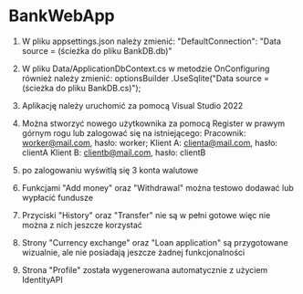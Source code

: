 # BankWebApp

1. W pliku appsettings.json należy zmienić: "DefaultConnection": "Data source = (ścieżka do pliku BankDB.db)"
2. W pliku Data/ApplicationDbContext.cs w metodzie OnConfiguring również należy zmienić: optionsBuilder
    .UseSqlite("Data source = (ścieżka do pliku BankDB.cs)");

3. Aplikację należy uruchomić za pomocą Visual Studio 2022
4. Można stworzyć nowego użytkownika za pomocą Register w prawym górnym rogu lub zalogować się na istniejącego:
    Pracownik: worker@mail.com, hasło: worker;
    Klient A: clienta@mail.com, hasło: clientA
    Klient B: clientb@mail.com, hasło: clientB
5. po zalogowaniu wyświtlą się 3 konta walutowe
6. Funkcjami "Add money" oraz "Withdrawal" można testowo dodawać lub wypłacić fundusze
7. Przyciski "History" oraz "Transfer" nie są w pełni gotowe więc nie można z nich jeszcze korzystać
8. Strony "Currency exchange" oraz "Loan application" są przygotowane wizualnie, ale nie posiadają jeszcze żadnej funkcjonalności
9. Strona "Profile" została wygenerowana automatycznie z użyciem IdentityAPI
